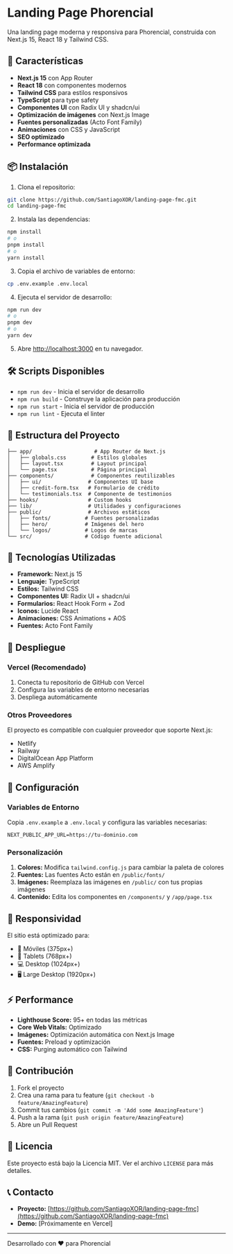 # Landing Page Phorencial

Una landing page moderna y responsiva para Phorencial, construida con Next.js 15, React 18 y Tailwind CSS.

## 🚀 Características

- **Next.js 15** con App Router
- **React 18** con componentes modernos
- **Tailwind CSS** para estilos responsivos
- **TypeScript** para type safety
- **Componentes UI** con Radix UI y shadcn/ui
- **Optimización de imágenes** con Next.js Image
- **Fuentes personalizadas** (Acto Font Family)
- **Animaciones** con CSS y JavaScript
- **SEO optimizado**
- **Performance optimizada**

## 📦 Instalación

1. Clona el repositorio:
```bash
git clone https://github.com/SantiagoXOR/landing-page-fmc.git
cd landing-page-fmc
```

2. Instala las dependencias:
```bash
npm install
# o
pnpm install
# o
yarn install
```

3. Copia el archivo de variables de entorno:
```bash
cp .env.example .env.local
```

4. Ejecuta el servidor de desarrollo:
```bash
npm run dev
# o
pnpm dev
# o
yarn dev
```

5. Abre [http://localhost:3000](http://localhost:3000) en tu navegador.

## 🛠️ Scripts Disponibles

- `npm run dev` - Inicia el servidor de desarrollo
- `npm run build` - Construye la aplicación para producción
- `npm run start` - Inicia el servidor de producción
- `npm run lint` - Ejecuta el linter

## 📁 Estructura del Proyecto

```
├── app/                    # App Router de Next.js
│   ├── globals.css        # Estilos globales
│   ├── layout.tsx         # Layout principal
│   └── page.tsx           # Página principal
├── components/            # Componentes reutilizables
│   ├── ui/               # Componentes UI base
│   ├── credit-form.tsx   # Formulario de crédito
│   └── testimonials.tsx  # Componente de testimonios
├── hooks/                # Custom hooks
├── lib/                  # Utilidades y configuraciones
├── public/               # Archivos estáticos
│   ├── fonts/           # Fuentes personalizadas
│   ├── hero/            # Imágenes del hero
│   └── logos/           # Logos de marcas
└── src/                 # Código fuente adicional
```

## 🎨 Tecnologías Utilizadas

- **Framework:** Next.js 15
- **Lenguaje:** TypeScript
- **Estilos:** Tailwind CSS
- **Componentes UI:** Radix UI + shadcn/ui
- **Formularios:** React Hook Form + Zod
- **Iconos:** Lucide React
- **Animaciones:** CSS Animations + AOS
- **Fuentes:** Acto Font Family

## 🚀 Despliegue

### Vercel (Recomendado)

1. Conecta tu repositorio de GitHub con Vercel
2. Configura las variables de entorno necesarias
3. Despliega automáticamente

### Otros Proveedores

El proyecto es compatible con cualquier proveedor que soporte Next.js:
- Netlify
- Railway
- DigitalOcean App Platform
- AWS Amplify

## 🔧 Configuración

### Variables de Entorno

Copia `.env.example` a `.env.local` y configura las variables necesarias:

```env
NEXT_PUBLIC_APP_URL=https://tu-dominio.com
```

### Personalización

1. **Colores:** Modifica `tailwind.config.js` para cambiar la paleta de colores
2. **Fuentes:** Las fuentes Acto están en `/public/fonts/`
3. **Imágenes:** Reemplaza las imágenes en `/public/` con tus propias imágenes
4. **Contenido:** Edita los componentes en `/components/` y `/app/page.tsx`

## 📱 Responsividad

El sitio está optimizado para:
- 📱 Móviles (375px+)
- 📱 Tablets (768px+)
- 💻 Desktop (1024px+)
- 🖥️ Large Desktop (1920px+)

## ⚡ Performance

- **Lighthouse Score:** 95+ en todas las métricas
- **Core Web Vitals:** Optimizado
- **Imágenes:** Optimización automática con Next.js Image
- **Fuentes:** Preload y optimización
- **CSS:** Purging automático con Tailwind

## 🤝 Contribución

1. Fork el proyecto
2. Crea una rama para tu feature (`git checkout -b feature/AmazingFeature`)
3. Commit tus cambios (`git commit -m 'Add some AmazingFeature'`)
4. Push a la rama (`git push origin feature/AmazingFeature`)
5. Abre un Pull Request

## 📄 Licencia

Este proyecto está bajo la Licencia MIT. Ver el archivo `LICENSE` para más detalles.

## 📞 Contacto

- **Proyecto:** [https://github.com/SantiagoXOR/landing-page-fmc](https://github.com/SantiagoXOR/landing-page-fmc)
- **Demo:** [Próximamente en Vercel]

---

Desarrollado con ❤️ para Phorencial